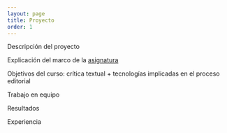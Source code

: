 ```yaml
---
layout: page
title: Proyecto
order: 1
---
```


Descripción del proyecto

Explicación del marco de la [asignatura](https://github.com/susannalles/MinimalEditions)

Objetivos del curso: crítica textual + tecnologías implicadas en el proceso editorial

Trabajo en equipo

Resultados 

Experiencia 
